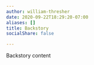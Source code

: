 ```yaml
---
author: william-thresher
date: 2020-09-22T18:29:20-07:00
aliases: []
title: Backstory
socialShare: false

---
```

Backstory content